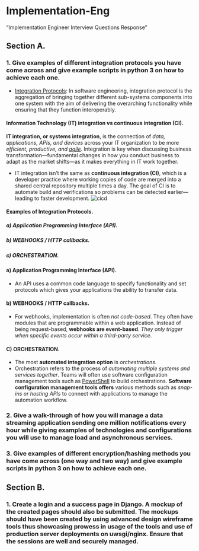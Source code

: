 # Implementation-Eng
“Implementation Engineer Interview Questions Response”

## Section A.
### 1. Give examples of different integration protocols you have come across and give example scripts in python 3 on how to achieve each one.
* [Integration Protocols](https://en.wikipedia.org/wiki/System_integration): In software engineering, integration protocol is the aggregation of bringing together different sub-systems components into one system with the aim of delivering the overarching functionality while ensuring that they function interoperably.
#### Information Technology (IT) integration vs continuous integration (CI).
**IT integration, or systems integration**, is the connection of *data, applications, APIs, and devices* across your IT organization to be more *efficient, productive, and [agile](https://www.atlassian.com/agile/scrum)*. Integration is key when discussing business transformation—fundamental changes in how you conduct business to adapt as the market shifts—as it makes everything in IT work together.
* IT integration isn’t the same as **continuous integration (CI)**, which is a developer practice where working copies of code are merged into a shared central repository multiple times a day. The goal of CI is to automate build and verifications so problems can be detected earlier—leading to faster development.
![cicd](https://github.com/RocqJones/Implementation-Eng/imgs/continuous-integration-vs-delivery.png)

#### Examples of Integration Protocols.
##### a) Application Programming Interface (API).
##### b) WEBHOOKS / HTTP callbacks.
##### c) ORCHESTRATION.

#### a) Application Programming Interface (API).
* An API uses a common code language to specify functionality and set protocols which gives your applications the ability to transfer data.

#### b) WEBHOOKS / HTTP callbacks.
* For webhooks, implementation is often *not code-based*. They often have modules that are programmable within a web application. Instead of being request-based, **webhooks are event-based**. *They only trigger when specific events occur within a third-party service*.

#### C) ORCHESTRATION.
* The most **automated integration option** is *orchestrations*. 
* Orchestration refers to the process of *automating multiple systems and services together*. Teams will often use software configuration management tools such as [PowerShell](https://docs.microsoft.com/en-us/powershell/scripting/overview?view=powershell-7.1) to build orchestrations. **Software configuration management tools offers** various methods such as *snap-ins or hosting APIs* to connect with applications to manage the automation workflow.

### 2. Give a walk-through of how you will manage a data streaming application sending one million notifications every hour while giving examples of technologies and  configurations you will use to manage load and asynchronous services.

### 3. Give examples of different encryption/hashing methods you have come across (one way and two way) and give example scripts in python 3 on how to achieve each one.

## Section B.
### 1. Create a login and a success page in Django. A mockup of the created pages should also be submitted. The mockups should have been created by using advanced design wireframe tools thus showcasing prowess in usage of the tools and use of production server deployments on uwsgi/nginx. Ensure that the sessions are well and securely managed.
